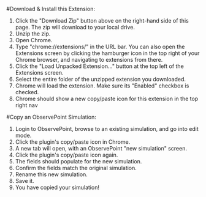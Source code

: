 #Download & Install this Extension:
1. Click the "Download Zip" button above on the right-hand side of this page. The zip will download to your local drive.
2. Unzip the zip.
3. Open Chrome.
4. Type "chrome://extensions/" in the URL bar. You can also open the Extensions screen by clicking the hamburger icon in the top right of your Chrome browser, and navigating to extensions from there.
5. Click the "Load Unpacked Extension..." button at the top left of the Extensions screen.
6. Select the entire folder of the unzipped extension you downloaded.
7. Chrome will load the extension. Make sure its "Enabled" checkbox is checked.
8. Chrome should show a new copy/paste icon for this extension in the top right nav

#Copy an ObservePoint Simulation:
1. Login to ObservePoint, browse to an existing simulation, and go into edit mode.
2. Click the plugin's copy/paste icon in Chrome.
3. A new tab will open, with an ObservePoint "new simulation" screen.
4. Click the plugin's copy/paste icon again.
5. The fields should populate for the new simulation.
6. Confirm the fields match the original simulation.
7. Rename this new simulation.
8. Save it.
9. You have copied your simulation!
